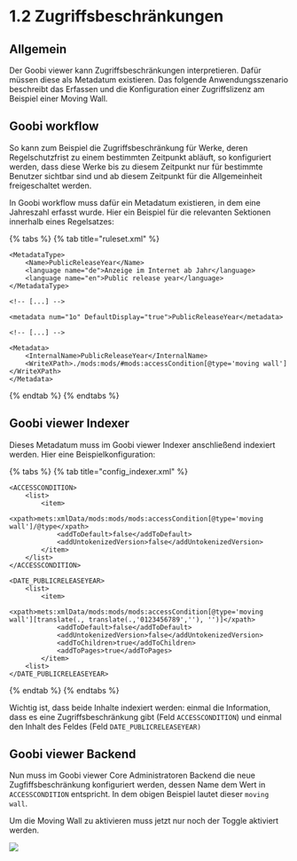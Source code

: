 # 1.2 Zugriffsbeschränkungen

## Allgemein

Der Goobi viewer kann Zugriffsbeschränkungen interpretieren. Dafür müssen diese als Metadatum existieren. Das folgende Anwendungsszenario beschreibt das Erfassen und die Konfiguration einer Zugriffslizenz am Beispiel einer Moving Wall.

## Goobi workflow

So kann zum Beispiel die Zugriffsbeschränkung für Werke, deren Regelschutzfrist zu einem bestimmten Zeitpunkt abläuft, so konfiguriert werden, dass diese Werke bis zu diesem Zeitpunkt nur für bestimmte Benutzer sichtbar sind und ab diesem Zeitpunkt für die Allgemeinheit freigeschaltet werden.

In Goobi workflow muss dafür ein Metadatum existieren, in dem eine Jahreszahl erfasst wurde. Hier ein Beispiel für die relevanten Sektionen innerhalb eines Regelsatzes:

{% tabs %}
{% tab title="ruleset.xml" %}
```markup
<MetadataType>
    <Name>PublicReleaseYear</Name>
    <language name="de">Anzeige im Internet ab Jahr</language>
    <language name="en">Public release year</language>
</MetadataType>

<!-- [...] -->

<metadata num="1o" DefaultDisplay="true">PublicReleaseYear</metadata>

<!-- [...] -->

<Metadata>
    <InternalName>PublicReleaseYear</InternalName>
    <WriteXPath>./mods:mods/#mods:accessCondition[@type='moving wall']</WriteXPath>
</Metadata>
```
{% endtab %}
{% endtabs %}

## Goobi viewer Indexer

Dieses Metadatum muss im Goobi viewer Indexer anschließend indexiert werden. Hier eine Beispielkonfiguration:

{% tabs %}
{% tab title="config_indexer.xml" %}
```markup
<ACCESSCONDITION>
    <list>
        <item>
            <xpath>mets:xmlData/mods:mods/mods:accessCondition[@type='moving wall']/@type</xpath>
            <addToDefault>false</addToDefault>
            <addUntokenizedVersion>false</addUntokenizedVersion>
        </item>
    </list>
</ACCESSCONDITION>

<DATE_PUBLICRELEASEYEAR>
    <list>
        <item>
            <xpath>mets:xmlData/mods:mods/mods:accessCondition[@type='moving wall'][translate(., translate(.,'0123456789',''), '')]</xpath>
            <addToDefault>false</addToDefault>
            <addUntokenizedVersion>false</addUntokenizedVersion>
            <addToChildren>true</addToChildren>
            <addToPages>true</addToPages>
        </item>
    <list>
</DATE_PUBLICRELEASEYEAR>
```
{% endtab %}
{% endtabs %}

Wichtig ist, dass beide Inhalte indexiert werden: einmal die Information, dass es eine Zugriffsbeschränkung gibt (Feld `ACCESSCONDITION`) und einmal den Inhalt des Feldes (Feld `DATE_PUBLICRELEASEYEAR)`

## Goobi viewer Backend

Nun muss im Goobi viewer Core Administratoren Backend die neue Zugfiffsbeschränkung konfiguriert werden, dessen Name dem Wert in `ACCESSCONDITION` entspricht. In dem obigen Beispiel lautet dieser `moving wall`.&#x20;

Um die Moving Wall zu aktivieren muss jetzt nur noch der Toggle aktiviert werden.&#x20;

![](../../.gitbook/assets/misc\_1.2.png)
